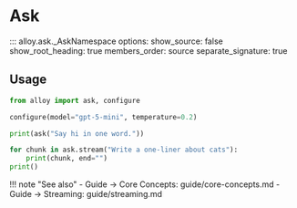 # Ask

::: alloy.ask._AskNamespace
    options:
      show_source: false
      show_root_heading: true
      members_order: source
      separate_signature: true

## Usage

```python
from alloy import ask, configure

configure(model="gpt-5-mini", temperature=0.2)

print(ask("Say hi in one word."))

for chunk in ask.stream("Write a one-liner about cats"):
    print(chunk, end="")
print()
```

!!! note "See also"
    - Guide → Core Concepts: guide/core-concepts.md
    - Guide → Streaming: guide/streaming.md
